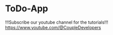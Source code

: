 # ToDo-App

!!!Subscribe our youtube channel for the tutorials!!!
https://www.youtube.com/@CoupleDevelopers
